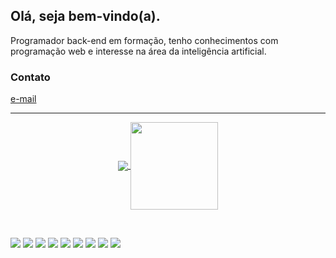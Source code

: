## Olá, seja bem-vindo(a).

Programador back-end em formação, tenho conhecimentos com programação web e interesse na área da inteligência artificial.

### Contato
  <a href="mailto:mayconpinheirocampos@outlook.com">e-mail</a>
    <br>
  



<hr>
<p align="center">
  <a href="https://github.com/anuraghazra/github-readme-stats">
    <img
      align="center"
      src="https://github-readme-stats.vercel.app/api/top-langs/?username=MayconPCampos&layout=compact&langs_count=7&theme=dark"
    />
  </a>
  <a href="https://github.com/anuraghazra/github-readme-stats">
    <img
      align="center"
      height="140"
      src="https://github-readme-stats.vercel.app/api?username=MayconPCampos&show_icons=true&theme=dark&include_all_commits=true&count_private=true"
    />
  </a>
</p>
<br>

<p align="left">
  <img src="https://img.shields.io/badge/Python-3776AB?style=for-the-badge&logo=python&logoColor=white"/>
  <img src="https://img.shields.io/badge/Flask-000000?style=for-the-badge&logo=flask&logoColor=white"/>
  <img src="https://img.shields.io/badge/Django-092E20?style=for-the-badge&logo=django&logoColor=green" />
  <img src="https://img.shields.io/badge/HTML5-E34F26?style=for-the-badge&logo=html5&logoColor=white" />
  <img src="https://img.shields.io/badge/CSS3-1572B6?style=for-the-badge&logo=css3&logoColor=white" />
  <img src="https://img.shields.io/badge/MySQL-00000F?style=for-the-badge&logo=mysql&logoColor=white" />
  <img src="https://img.shields.io/badge/Git-F05032?style=for-the-badge&logo=git&logoColor=white0"/>
  <img src="https://img.shields.io/badge/Bootstrap-563D7C?style=for-the-badge&logo=bootstrap&logoColor=white"/>
  <img src="https://img.shields.io/badge/Docker-2CA5E0?style=for-the-badge&logo=docker&logoColor=white"/>
<!--   <img src="https://img.shields.io/badge/Amazon_AWS-FF9900?style=for-the-badge&logo=amazonaws&logoColor=white" /> -->
</p>


